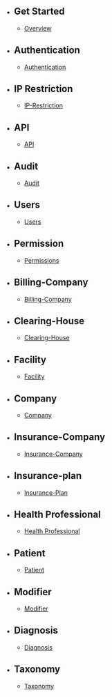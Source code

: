 - ## Get Started
    - [Overview](/{{route}}/{{version}}/overview)

- ## Authentication
    - [Authentication](/{{route}}/{{version}}/auth)

- ## IP Restriction
    - [IP-Restriction](/{{route}}/{{version}}/ip-restriction)

- ## API
    - [API](/{{route}}/{{version}}/api)
- ## Audit
    - [Audit](/{{route}}/{{version}}/audit)

- ## Users
    - [Users](/{{route}}/{{version}}/user)

- ## Permission
    - [Permissions](/{{route}}/{{version}}/permission)

- ## Billing-Company
    - [Billing-Company](/{{route}}/{{version}}/billing-company)

- ## Clearing-House
    - [Clearing-House](/{{route}}/{{version}}/clearing-house)

- ## Facility
    - [Facility](/{{route}}/{{version}}/facility)

- ## Company
    - [Company](/{{route}}/{{version}}/company)

- ## Insurance-Company
    - [Insurance-Company](/{{route}}/{{version}}/insurance-company)

- ## Insurance-plan
    - [Insurance-Plan](/{{route}}/{{version}}/insurance-plan)
    
- ## Health Professional
    - [Health Professional](/{{route}}/{{version}}/health-professional)

- ## Patient
    - [Patient](/{{route}}/{{version}}/patient)

- ## Modifier
    - [Modifier](/{{route}}/{{version}}/modifier)

- ## Diagnosis
    - [Diagnosis](/{{route}}/{{version}}/diagnosis)

- ## Taxonomy
    - [Taxonomy](/{{route}}/{{version}}/taxonomy)
